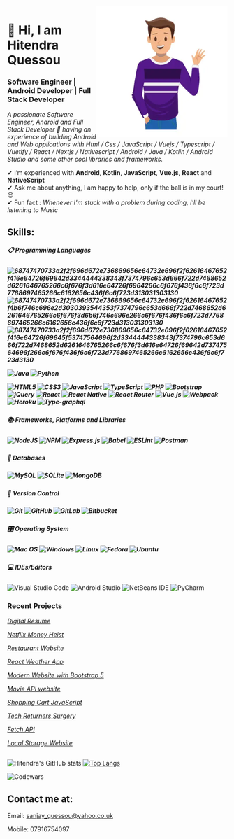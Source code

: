 <img  align="right" src="https://github.com/engrmafzaalch/engrmafzaalch/blob/main/hero.webp" height="300"/>

# 👋  Hi, I am Hitendra Quessou

<p align="center">
  
</p>

<h3 align="left">Software Engineer | Android Developer | Full Stack Developer</h3>
<p align="left">
  
</p>

<p align="left">
  <em>
  A passionate Software Engineer, Android and  Full Stack Developer 🚀 having an experience of building Android and Web applications with Html / Css / JavaScript / Vuejs / Typescript / Vuetify / React / Nextjs / Nativescript / Android / Java / Kotlin / Android Studio and some other cool libraries and frameworks.

  </em> 
  <br>

</p>

✔ I’m experienced with **Android**, **Kotlin**, **JavaScript**, **Vue.js**, **React** and **NativeScript**<br>
✔ Ask me about anything, I am happy to help, only if the ball is in my court!😉<br>
✔ Fun fact : _Whenever I'm stuck with a problem during coding, I'll be listening to Music_ <br>
  

## Skills:

<h5 align="left">📋 Programming  Languages<h5> 
  
![68747470733a2f2f696d672e736869656c64732e696f2f62616467652f416e64726f69642d3344444338343f7374796c653d666f722d7468652d6261646765266c6f676f3d616e64726f6964266c6f676f436f6c6f723d7768697465266c6162656c436f6c6f723d313031303130](https://user-images.githubusercontent.com/73651340/161322774-32435e25-0679-456c-a5fc-e1e730224eb1.svg)
![68747470733a2f2f696d672e736869656c64732e696f2f62616467652f4b6f746c696e2d3030393544353f7374796c653d666f722d7468652d6261646765266c6f676f3d6b6f746c696e266c6f676f436f6c6f723d7768697465266c6162656c436f6c6f723d313031303130](https://user-images.githubusercontent.com/73651340/161251433-5b751bee-defa-4409-89b3-d3bb03315490.svg)
![68747470733a2f2f696d672e736869656c64732e696f2f62616467652f416e64726f69645f53747564696f2d3344444338343f7374796c653d666f722d7468652d6261646765266c6f676f3d616e64726f69642d73747564696f266c6f676f436f6c6f723d7768697465266c6162656c436f6c6f723d3130](https://user-images.githubusercontent.com/73651340/161251448-898728e6-356a-4d36-a2fd-85be4b5c0ec6.svg)

![Java](https://img.shields.io/badge/java-%23ED8B00.svg?style=for-the-badge&logo=java&logoColor=white)
![Python](https://img.shields.io/badge/python-3670A0?style=for-the-badge&logo=python&logoColor=ffdd54)

![HTML5](https://img.shields.io/badge/html5-%23E34F26.svg?style=for-the-badge&logo=html5&logoColor=white)
![CSS3](https://img.shields.io/badge/css3-%231572B6.svg?style=for-the-badge&logo=css3&logoColor=white)
![JavaScript](https://img.shields.io/badge/javascript-%23323330.svg?style=for-the-badge&logo=javascript&logoColor=%23F7DF1E)
 ![TypeScript](https://img.shields.io/badge/typescript-%23007ACC.svg?style=for-the-badge&logo=typescript&logoColor=white)
![PHP](https://img.shields.io/badge/php-%23777BB4.svg?style=for-the-badge&logo=php&logoColor=white)
![Bootstrap](https://img.shields.io/badge/bootstrap-%23563D7C.svg?style=for-the-badge&logo=bootstrap&logoColor=white)
![jQuery](https://img.shields.io/badge/jquery-%230769AD.svg?style=for-the-badge&logo=jquery&logoColor=white)
![React](https://img.shields.io/badge/react-%2320232a.svg?style=for-the-badge&logo=react&logoColor=%2361DAFB)
![React Native](https://img.shields.io/badge/react_native-%2320232a.svg?style=for-the-badge&logo=react&logoColor=%2361DAFB)
![React Router](https://img.shields.io/badge/React_Router-CA4245?style=for-the-badge&logo=react-router&logoColor=white)
![Vue.js](https://img.shields.io/badge/vuejs-%2335495e.svg?style=for-the-badge&logo=vuedotjs&logoColor=%234FC08D)
![Webpack](https://img.shields.io/badge/webpack-%238DD6F9.svg?style=for-the-badge&logo=webpack&logoColor=black)
![Heroku](https://img.shields.io/badge/heroku-%23430098.svg?style=for-the-badge&logo=heroku&logoColor=white)
![Type-graphql](https://img.shields.io/badge/-TypeGraphQL-%23C04392?style=for-the-badge)
  

<h5 align="left">📚 Frameworks, Platforms and Libraries<h5>
  
![NodeJS](https://img.shields.io/badge/node.js-6DA55F?style=for-the-badge&logo=node.js&logoColor=white)
![NPM](https://img.shields.io/badge/NPM-%23000000.svg?style=for-the-badge&logo=npm&logoColor=white)
![Express.js](https://img.shields.io/badge/express.js-%23404d59.svg?style=for-the-badge&logo=express&logoColor=%2361DAFB)
![Babel](https://img.shields.io/badge/Babel-F9DC3e?style=for-the-badge&logo=babel&logoColor=black)
![ESLint](https://img.shields.io/badge/ESLint-4B3263?style=for-the-badge&logo=eslint&logoColor=white)
![Postman](https://img.shields.io/badge/Postman-FF6C37?style=for-the-badge&logo=postman&logoColor=white)
  
  
<h5 align="left">💾 Databases<h5>  

![MySQL](https://img.shields.io/badge/mysql-%2300f.svg?style=for-the-badge&logo=mysql&logoColor=white)
![SQLite](https://img.shields.io/badge/sqlite-%2307405e.svg?style=for-the-badge&logo=sqlite&logoColor=white)
![MongoDB](https://img.shields.io/badge/MongoDB-%234ea94b.svg?style=for-the-badge&logo=mongodb&logoColor=white)
  

 <h5 align="left">📑 Version Control<h5>
   
![Git](https://img.shields.io/badge/git-%23F05033.svg?style=for-the-badge&logo=git&logoColor=white)
![GitHub](https://img.shields.io/badge/github-%23121011.svg?style=for-the-badge&logo=github&logoColor=white)
![GitLab](https://img.shields.io/badge/gitlab-%23181717.svg?style=for-the-badge&logo=gitlab&logoColor=white)
![Bitbucket](https://img.shields.io/badge/bitbucket-%230047B3.svg?style=for-the-badge&logo=bitbucket&logoColor=white)
   

<h5 align="left">🎛️ Operating System<h5>
  
![Mac OS](https://img.shields.io/badge/mac%20os-000000?style=for-the-badge&logo=macos&logoColor=F0F0F0)
![Windows](https://img.shields.io/badge/Windows-0078D6?style=for-the-badge&logo=windows&logoColor=white)
![Linux](https://img.shields.io/badge/Linux-FCC624?style=for-the-badge&logo=linux&logoColor=black)
![Fedora](https://img.shields.io/badge/Fedora-294172?style=for-the-badge&logo=fedora&logoColor=white)
![Ubuntu](https://img.shields.io/badge/Ubuntu-E95420?style=for-the-badge&logo=ubuntu&logoColor=white)


<h5 align="left">💻 IDEs/Editors</h5>

![Visual Studio Code](https://img.shields.io/badge/Visual%20Studio%20Code-0078d7.svg?style=for-the-badge&logo=visual-studio-code&logoColor=white)
![Android Studio](https://img.shields.io/badge/Android%20Studio-3DDC84.svg?style=for-the-badge&logo=android-studio&logoColor=white)
![NetBeans IDE](https://img.shields.io/badge/NetBeansIDE-1B6AC6.svg?style=for-the-badge&logo=apache-netbeans-ide&logoColor=white)
![PyCharm](https://img.shields.io/badge/pycharm-143?style=for-the-badge&logo=pycharm&logoColor=black&color=black&labelColor=green)
  
<h3 align="left">Recent Projects</h3>
<p>
<em>
<a href="https://hitendra27.github.io/Digital_Resume/" target="_blank">
Digital Resume
</a>
</em>
</p> 
<p>
<em>
<a href="https://hitendra27.github.io/money-heist/" target="_blank">
Netflix Money Heist
</a>
</em>
</p>  
<p>
<em>
<a href="https://hitendra27.github.io/Indian-Restaurant-Website-in-HTML-CSS-and-JavaScript/" target="_blank">
Restaurant Website
</a>
</em>
</p>
<p>
<em>
<a href="https://hitendra27.github.io/weather-app-react" target="_blank">
React Weather App
</a>
</em>
</p> 
<p>
<em>
<a href="https://hitendra27.github.io/bootstrap5/" target="_blank">
Modern Website with Bootstrap 5
</a>
</em>
</p>
<p>
<em>
<a href="https://hitendra27.github.io/Movie_API/" target="_blank">
Movie API website
</a>
</em>
</p>
<p>
<em>
<a href="https://hitendra27.github.io/javascript-Vanilla-_ShoppingCart/store.html" target="_blank">
Shopping Cart JavaScript
</a>
</em>
</p>
<p>
<em>
<a href="https://hitendra27.github.io/css-key-concepts/" target="_blank">
Tech Returners Surgery
</a>
</em>
</p>
<p>
<em>
<a href="https://hitendra27.github.io/fetchAPI/" target="_blank">
Fetch API 
</a>
</em>
</p>
<p>
<em>
<a href="https://hitendra27.github.io/localStorage/" target="_blank">
Local Storage Website
</a>
</em>
</p>
  
##
  ![Hitendra's GitHub stats](https://github-readme-stats.vercel.app/api?username=hitendra27&show_icons=true&theme=radical) [![Top Langs](https://github-readme-stats.vercel.app/api/top-langs/?username=hitendra27&layout=compact)](https://github.com/hitendra27/github-readme-stats)
  
![Codewars](https://github.r2v.ch/codewars?user=hitendra27&stroke=%23BB432C)  

## Contact me at:

Email: sanjay_quessou@yahoo.co.uk

Mobile: 07916754097

<!---
Hitendra27/Hitendra27 is a ✨ special ✨ repository because its `README.md` (this file) appears on your GitHub profile.
You can click the Preview link to take a look at your changes.
--->
